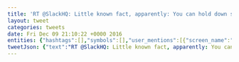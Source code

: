 ```yaml
---
title: 'RT @SlackHQ: Little known fact, apparently: You can hold down shift while choosing your emoji reactions to add multiple reacji at once. #Sl…'
layout: tweet
categories: tweets
date: Fri Dec 09 21:10:22 +0000 2016
entities: {"hashtags":[],"symbols":[],"user_mentions":[{"screen_name":"SlackHQ","name":"Slack","id":1305940272,"id_str":"1305940272","indices":[3,11]}],"urls":[]}
tweetJson: {"text":"RT @SlackHQ: Little known fact, apparently: You can hold down shift while choosing your emoji reactions to add multiple reacji at once. #Sl…"}
---
```

